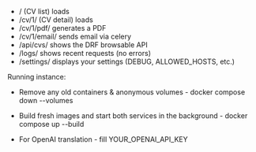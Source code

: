 - / (CV list) loads
- /cv/1/ (CV detail) loads
- /cv/1/pdf/ generates a PDF
- /cv/1/email/ sends email via celery
- /api/cvs/ shows the DRF browsable API
- /logs/ shows recent requests (no errors)
- /settings/ displays your settings (DEBUG, ALLOWED_HOSTS, etc.)

Running instance:
- Remove any old containers & anonymous volumes - docker compose down --volumes
- Build fresh images and start both services in the background - docker compose up --build

- For OpenAI translation - fill YOUR_OPENAI_API_KEY
